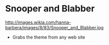 # Snooper and Blabber

http://images.wikia.com/hanna-barbera/images/8/83/Snooper_and_Blabber.jpg

* Grabs the theme from any web site
